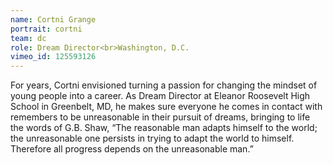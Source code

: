 ```yaml
---
name: Cortni Grange
portrait: cortni
team: dc
role: Dream Director<br>Washington, D.C.
vimeo_id: 125593126
---
```


For years, Cortni envisioned turning a passion for changing the mindset of young people into a career. As Dream Director at Eleanor Roosevelt High School in Greenbelt, MD, he makes sure everyone he comes in contact with remembers to be unreasonable in their pursuit of dreams, bringing to life the words of G.B. Shaw, “The reasonable man adapts himself to the world; the unreasonable one persists in trying to adapt the world to himself. Therefore all progress depends on the unreasonable man.”